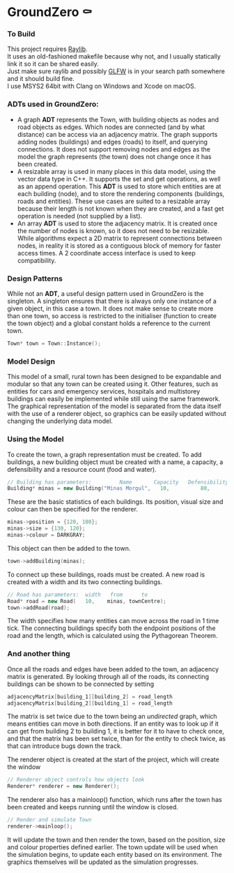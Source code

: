 # GroundZero ⚰️

### To Build
This project requires [Raylib](https://github.com/raysan5/raylib).  
It uses an old-fashioned makefile because why not, and I usually statically link it so it can be shared easily.  
Just make sure raylib and possibly [GLFW](https://github.com/glfw/glfw) is in your search path somewhere and it should build fine.  
I use MSYS2 64bit with Clang on Windows and Xcode on macOS.  

### **ADTs** used in GroundZero:
- A graph **ADT** represents the Town, with building objects as nodes and road objects as edges. Which nodes are connected (and by what distance) can be access via an adjacency matrix. The graph supports adding nodes (buildings) and edges (roads) to itself, and querying connections. It does not support removing nodes and edges as the model the graph represents (the town) does not change once it has been created.
- A resizable array is used in many places in this data model, using the vector data type in C++. It supports the set and get operations, as well as an append operation. This **ADT** is used to store which entities are at each building (node), and to store the rendering components (buildings, roads and entities). These use cases are suited to a resizable array because their length is not known when they are created, and a fast get operation is needed (not supplied by a list).
- An array **ADT** is used to
 store the adjacency matrix. It is created once the number of nodes is known, so it does not need to be resizable. While algorithms expect a 2D matrix to represent connections between nodes, in reality it is stored as a contiguous block of memory for faster access times. A 2 coordinate access interface is used to keep compatibility.

### Design Patterns
While not an **ADT**, a useful design pattern used in GroundZero is the singleton. A singleton ensures that there is always only one instance of a given object, in this case a town. It does not make sense to create more than one town, so access is restricted to the initialiser (function to create the town object) and a global constant holds a reference to the current town.
```cpp
Town* town = Town::Instance();
```

### Model Design
This model of a small, rural town has been designed to be expandable and modular so that any town can be created using it. Other features, such as entities for cars and emergency services, hospitals and multistorey buildings can easily be implemented while still using the same framework. The graphical representation of the model is separated from the data itself with the use of a renderer object, so graphics can be easily updated without changing the underlying data model.

### Using the Model
To create the town, a graph representation must be created. To add buildings, a new building object must be created with a name, a capacity, a defensibility and a resource count (food and water). 
```cpp
// Building has parameters:         Name       Capacity   Defensibility  Resources
Building* minas = new Building("Minas Morgul",   10,          80,          5);
```
These are the basic statistics of each buildings. 
Its position, visual size and colour can then be specified for the renderer. 
```cpp
minas->position = {120, 100};
minas->size = {130, 120};
minas->colour = DARKGRAY;
```
This object can then be added to the town. 
```cpp
town->addBuilding(minas);
```

To connect up these buildings, roads must be created. A new road is created with a width and its two connecting buildings. 
```cpp
// Road has parameters:  width   from      to
Road* road = new Road(   10,    minas, townCentre);
town->addRoad(road);
```
The width specifies how many entities can move across the road in 1 time tick. The connecting buildings specify both the endpoint positions of the road and the length, which is calculated using the Pythagorean Theorem. 

### And another thing
Once all the roads and edges have been added to the town, an adjacency matrix is generated. By looking through all of the roads, its connecting buildings can be shown to be connected by setting
```cpp
adjacencyMatrix[building_1][building_2] = road_length
adjacencyMatrix[building_2][building_1] = road_length
```
The matrix is set twice due to the town being an _undirected_ graph, which means entities can move in both directions. If an entity was to look up if it can get from building 2 to building 1, it is better for it to have to check once, and that the matrix has been set twice, than for the entity to check twice, as that can introduce bugs down the track.


The renderer object is created at the start of the project, which will create the window
```cpp
// Renderer object controls how objects look
Renderer* renderer = new Renderer();
```
The renderer also has a mainloop() function, which runs after the town has been created and keeps running until the window is closed.
```cpp
// Render and simulate Town
renderer->mainloop();
```
It will update the town and then render the town, based on the position, size and colour properties defined earlier. The town update will be used when the simulation begins, to update each entity based on its environment. The graphics themselves will be updated as the simulation progresses.
